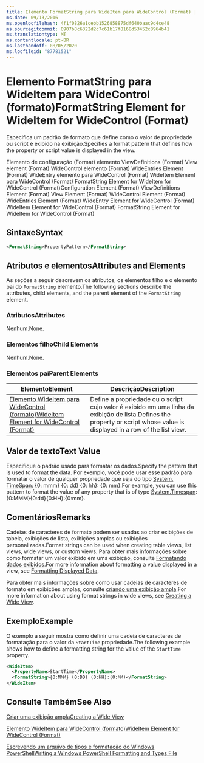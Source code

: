 ```yaml
---
title: Elemento FormatString para WideItem para WideControl (Format) | Microsoft Docs
ms.date: 09/13/2016
ms.openlocfilehash: 4f1f0826a1cebb1526858875df640baac9d4ce48
ms.sourcegitcommit: 0907b8c6322d2c7c61b17f8168d53452c8964b41
ms.translationtype: MT
ms.contentlocale: pt-BR
ms.lasthandoff: 08/05/2020
ms.locfileid: "87781521"
---
```

# <a name="formatstring-element-for-wideitem-for-widecontrol-format"></a><span data-ttu-id="031ba-102">Elemento FormatString para WideItem para WideControl (formato)</span><span class="sxs-lookup"><span data-stu-id="031ba-102">FormatString Element for WideItem for WideControl (Format)</span></span>

<span data-ttu-id="031ba-103">Especifica um padrão de formato que define como o valor de propriedade ou script é exibido na exibição.</span><span class="sxs-lookup"><span data-stu-id="031ba-103">Specifies a format pattern that defines how the property or script value is displayed in the view.</span></span>

<span data-ttu-id="031ba-104">Elemento de configuração (Format) elemento ViewDefinitions (Format) View element (Format) WideControl elemento (Format) WideEntries Element (Format) WideEntry elemento para WideControl (Format) WideItem Element para WideControl (Format) FormatString Element for WideItem for WideControl (Format)</span><span class="sxs-lookup"><span data-stu-id="031ba-104">Configuration Element (Format) ViewDefinitions Element (Format) View Element (Format) WideControl Element (Format) WideEntries Element (Format) WideEntry Element for WideControl (Format) WideItem Element for WideControl (Format) FormatString Element for WideItem for WideControl (Format)</span></span>

## <a name="syntax"></a><span data-ttu-id="031ba-105">Sintaxe</span><span class="sxs-lookup"><span data-stu-id="031ba-105">Syntax</span></span>

```xml
<FormatString>PropertyPattern</FormatString>
```

## <a name="attributes-and-elements"></a><span data-ttu-id="031ba-106">Atributos e elementos</span><span class="sxs-lookup"><span data-stu-id="031ba-106">Attributes and Elements</span></span>

<span data-ttu-id="031ba-107">As seções a seguir descrevem os atributos, os elementos filho e o elemento pai do `FormatString` elemento.</span><span class="sxs-lookup"><span data-stu-id="031ba-107">The following sections describe the attributes, child elements, and the parent element of the `FormatString` element.</span></span>

### <a name="attributes"></a><span data-ttu-id="031ba-108">Atributos</span><span class="sxs-lookup"><span data-stu-id="031ba-108">Attributes</span></span>

<span data-ttu-id="031ba-109">Nenhum.</span><span class="sxs-lookup"><span data-stu-id="031ba-109">None.</span></span>

### <a name="child-elements"></a><span data-ttu-id="031ba-110">Elementos filho</span><span class="sxs-lookup"><span data-stu-id="031ba-110">Child Elements</span></span>

<span data-ttu-id="031ba-111">Nenhum.</span><span class="sxs-lookup"><span data-stu-id="031ba-111">None.</span></span>

### <a name="parent-elements"></a><span data-ttu-id="031ba-112">Elementos pai</span><span class="sxs-lookup"><span data-stu-id="031ba-112">Parent Elements</span></span>

|<span data-ttu-id="031ba-113">Elemento</span><span class="sxs-lookup"><span data-stu-id="031ba-113">Element</span></span>|<span data-ttu-id="031ba-114">Descrição</span><span class="sxs-lookup"><span data-stu-id="031ba-114">Description</span></span>|
|-------------|-----------------|
|[<span data-ttu-id="031ba-115">Elemento WideItem para WideControl (formato)</span><span class="sxs-lookup"><span data-stu-id="031ba-115">WideItem Element for WideControl (Format)</span></span>](./wideitem-element-for-widecontrol-format.md)|<span data-ttu-id="031ba-116">Define a propriedade ou o script cujo valor é exibido em uma linha da exibição de lista.</span><span class="sxs-lookup"><span data-stu-id="031ba-116">Defines the property or script whose value is displayed in a row of the list view.</span></span>|

## <a name="text-value"></a><span data-ttu-id="031ba-117">Valor de texto</span><span class="sxs-lookup"><span data-stu-id="031ba-117">Text Value</span></span>

<span data-ttu-id="031ba-118">Especifique o padrão usado para formatar os dados.</span><span class="sxs-lookup"><span data-stu-id="031ba-118">Specify the pattern that is used to format the data.</span></span> <span data-ttu-id="031ba-119">Por exemplo, você pode usar esse padrão para formatar o valor de qualquer propriedade que seja do tipo [System. TimeSpan](/dotnet/api/System.TimeSpan): {0: mmm} {0: dd} {0: hh}: {0: mm}.</span><span class="sxs-lookup"><span data-stu-id="031ba-119">For example, you can use this pattern to format the value of any property that is of type [System.Timespan](/dotnet/api/System.TimeSpan): {0:MMM}{0:dd}{0:HH}:{0:mm}.</span></span>

## <a name="remarks"></a><span data-ttu-id="031ba-120">Comentários</span><span class="sxs-lookup"><span data-stu-id="031ba-120">Remarks</span></span>

<span data-ttu-id="031ba-121">Cadeias de caracteres de formato podem ser usadas ao criar exibições de tabela, exibições de lista, exibições amplas ou exibições personalizadas.</span><span class="sxs-lookup"><span data-stu-id="031ba-121">Format strings can be used when creating table views, list views, wide views, or custom views.</span></span> <span data-ttu-id="031ba-122">Para obter mais informações sobre como formatar um valor exibido em uma exibição, consulte [Formatando dados exibidos](./formatting-displayed-data.md).</span><span class="sxs-lookup"><span data-stu-id="031ba-122">For more information about formatting a value displayed in a view, see [Formatting Displayed Data](./formatting-displayed-data.md).</span></span>

<span data-ttu-id="031ba-123">Para obter mais informações sobre como usar cadeias de caracteres de formato em exibições amplas, consulte [criando uma exibição ampla](./creating-a-wide-view.md).</span><span class="sxs-lookup"><span data-stu-id="031ba-123">For more information about using format strings in wide views, see [Creating a Wide View](./creating-a-wide-view.md).</span></span>

## <a name="example"></a><span data-ttu-id="031ba-124">Exemplo</span><span class="sxs-lookup"><span data-stu-id="031ba-124">Example</span></span>

<span data-ttu-id="031ba-125">O exemplo a seguir mostra como definir uma cadeia de caracteres de formatação para o valor da `StartTime` propriedade.</span><span class="sxs-lookup"><span data-stu-id="031ba-125">The following example shows how to define a formatting string for the value of the `StartTime` property.</span></span>

```xml
<WideItem>
  <PropertyName>StartTime</PropertyName>
  <FormatString>{0:MMM} (0:DD) (0:HH):(0:MM)</FormatString>
</WideItem>
```

## <a name="see-also"></a><span data-ttu-id="031ba-126">Consulte Também</span><span class="sxs-lookup"><span data-stu-id="031ba-126">See Also</span></span>

[<span data-ttu-id="031ba-127">Criar uma exibição ampla</span><span class="sxs-lookup"><span data-stu-id="031ba-127">Creating a Wide View</span></span>](./creating-a-wide-view.md)

[<span data-ttu-id="031ba-128">Elemento WideItem para WideControl (formato)</span><span class="sxs-lookup"><span data-stu-id="031ba-128">WideItem Element for WideControl (Format)</span></span>](./wideitem-element-for-widecontrol-format.md)

[<span data-ttu-id="031ba-129">Escrevendo um arquivo de tipos e formatação do Windows PowerShell</span><span class="sxs-lookup"><span data-stu-id="031ba-129">Writing a Windows PowerShell Formatting and Types File</span></span>](./writing-a-powershell-formatting-file.md)
